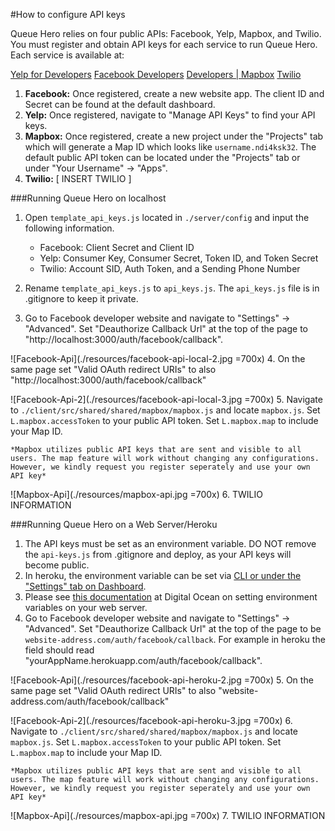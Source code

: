 #How to configure API keys

Queue Hero relies on four public APIs: Facebook, Yelp, Mapbox, and Twilio. You must register and obtain API keys for each service to run Queue Hero. Each service is available at:

[Yelp for Developers](https://www.yelp.com/developers)
[Facebook Developers](https://developers.facebook.com/)
[Developers | Mapbox](https://www.mapbox.com/developers/)
[Twilio](https://www.twilio.com/)

1. **Facebook:** Once registered, create a new website app. The client ID and Secret can be found at the default dashboard.
2. **Yelp:** Once registered, navigate to "Manage API Keys" to find your API keys.
3. **Mapbox:** Once registered, create a new project under the "Projects" tab which will generate a Map ID which looks like `username.ndi4ksk32`. The default public API token can be located under the "Projects" tab or under "Your Username" -> "Apps".
4. **Twilio:** [ INSERT TWILIO ]

###Running Queue Hero on localhost

1. Open `template_api_keys.js` located in `./server/config` and input the following information.

    * Facebook: Client Secret and Client ID
    * Yelp: Consumer Key, Consumer Secret, Token ID, and Token Secret
    * Twilio: Account SID, Auth Token, and a Sending Phone Number

2. Rename `template_api_keys.js` to `api_keys.js`. The `api_keys.js` file is in .gitignore to keep it private.
3. Go to Facebook developer website and navigate to "Settings" -> "Advanced". Set "Deauthorize Callback Url" at the top of the page to "http://localhost:3000/auth/facebook/callback".

![Facebook-Api](./resources/facebook-api-local-2.jpg =700x)
4. On the same page set "Valid OAuth redirect URIs" to also "http://localhost:3000/auth/facebook/callback"

![Facebook-Api-2](./resources/facebook-api-local-3.jpg =700x)
5. Navigate to `./client/src/shared/shared/mapbox/mapbox.js` and locate `mapbox.js`. Set `L.mapbox.accessToken` to your public API token. Set `L.mapbox.map` to include your Map ID.

    *Mapbox utilizes public API keys that are sent and visible to all users. The map feature will work without changing any configurations. However, we kindly request you register seperately and use your own API key*

![Mapbox-Api](./resources/mapbox-api.jpg =700x)
6. TWILIO INFORMATION

###Running Queue Hero on a Web Server/Heroku

1. The API keys must be set as an environment variable. DO NOT remove the `api-keys.js` from .gitignore and deploy, as your API keys will become public.
2. In heroku, the environment variable can be set via [CLI or under the "Settings" tab on Dashboard](https://devcenter.heroku.com/articles/config-vars).
3. Please see [this documentation](https://www.digitalocean.com/community/tutorials/how-to-read-and-set-environmental-and-shell-variables-on-a-linux-vps) at Digital Ocean on setting environment variables on your web server.
4. Go to Facebook developer website and navigate to "Settings" -> "Advanced". Set "Deauthorize Callback Url" at the top of the page to be `website-address.com/auth/facebook/callback`. For example in heroku the field should read "yourAppName.herokuapp.com/auth/facebook/callback".

![Facebook-Api](./resources/facebook-api-heroku-2.jpg =700x)
5. On the same page set "Valid OAuth redirect URIs" to also "website-address.com/auth/facebook/callback"

![Facebook-Api-2](./resources/facebook-api-heroku-3.jpg =700x)
6. Navigate to `./client/src/shared/shared/mapbox/mapbox.js` and locate `mapbox.js`. Set `L.mapbox.accessToken` to your public API token. Set `L.mapbox.map` to include your Map ID.

    *Mapbox utilizes public API keys that are sent and visible to all users. The map feature will work without changing any configurations. However, we kindly request you register seperately and use your own API key*

![Mapbox-Api](./resources/mapbox-api.jpg =700x)
7. TWILIO INFORMATION
